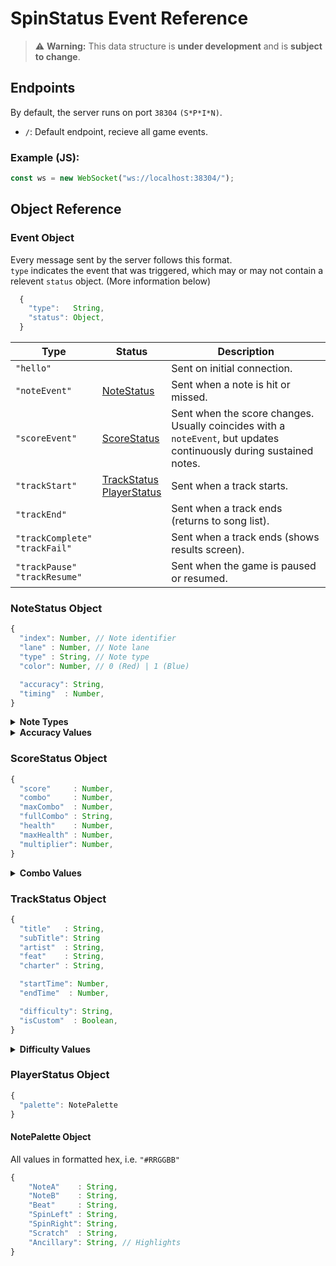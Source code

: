 # SpinStatus Event Reference

> ⚠️ **Warning:** This data structure is **under development** and is **subject to change**.

## Endpoints

By default, the server runs on port `38304` `(S*P*I*N)`.

- `/`: Default endpoint, recieve all game events.

### Example (JS):
```js
const ws = new WebSocket("ws://localhost:38304/");
```

## Object Reference

### Event Object

Every message sent by the server follows this format.\
`type` indicates the event that was triggered, which may or may not contain a relevent `status` object. (More information below)

```js
  {
    "type":   String,
    "status": Object,
  }
```

Type | Status | Description
---- | ------ | -----------
`"hello"` | | Sent on initial connection.
`"noteEvent"` | [NoteStatus](Protocol.md#notestatus-object) | Sent when a note is hit or missed.
`"scoreEvent"` | [ScoreStatus](Protocol.md#scorestatus-object) | Sent when the score changes. Usually coincides with a `noteEvent`, but updates continuously during sustained notes.
`"trackStart"` | [TrackStatus](Protocol.md#trackstatus-object)<br>[PlayerStatus](Protocol.md#playerstatus-object) | Sent when a track starts.
`"trackEnd"` | | Sent when a track ends (returns to song list).
`"trackComplete"`<br>`"trackFail"` | | Sent when a track ends (shows results screen).
`"trackPause"`<br>`"trackResume"` | | Sent when the game is paused or resumed.

### NoteStatus Object

```js
{
  "index": Number, // Note identifier
  "lane" : Number, // Note lane
  "type" : String, // Note type
  "color": Number, // 0 (Red) | 1 (Blue)

  "accuracy": String,
  "timing"  : Number,
}
```

<details>
  <summary><strong>Note Types</strong></summary>

```js
[
  "Tap",
  "Match",
  "Drum",
  "DrumStart",
  "DrumEnd",
  "HoldStart",
  "HoldEnd",
  "SpinLeftStart"
  "SpinLeftEnd"
  "SpinRightStart",
  "SpinRightEnd",
  "ScratchStart",
  "ScratchEnd",
]
```

</details>

<details>
  <summary><strong>Accuracy Values</strong></summary>

```js
[
  "Valid", // Match, Spin
  "PerfectPlus",
  "Perfect",
  "EarlyPerfect",
  "Great",
  "EarlyGreat",
  "Good",
  "EarlyGood",
  "Okay",
  "EarlyOkay",
  "Failed",
]
```

</details>

### ScoreStatus Object

```js
{
  "score"     : Number,
  "combo"     : Number,
  "maxCombo"  : Number,
  "fullCombo" : String,
  "health"    : Number,
  "maxHealth" : Number,
  "multiplier": Number,
}
```

<details>
  <summary><strong>Combo Values</strong></summary>

```js
[
  "PerfectPlus",
  "Perfect",
  "Great",
  "Good",
  "Okay",
  "None",
]
```

</details>

### TrackStatus Object

```js
{
  "title"   : String,
  "subTitle": String
  "artist"  : String,
  "feat"    : String,
  "charter" : String,

  "startTime": Number,
  "endTime"  : Number,

  "difficulty": String,
  "isCustom"  : Boolean,
}
```

<details>
  <summary><strong>Difficulty Values</strong></summary>

```js
[
  "RemiXD",
  "XD",
  "Expert",
  "Hard",
  "Normal",
  "Easy",
]
```

</details>

### PlayerStatus Object

```js
{
  "palette": NotePalette
}
```

#### NotePalette Object

All values in formatted hex, i.e. `"#RRGGBB"`

```js
{
 	"NoteA"    : String,
	"NoteB"    : String,
	"Beat"     : String,
	"SpinLeft" : String,
	"SpinRight": String,
	"Scratch"  : String,
	"Ancillary": String, // Highlights
}
```
